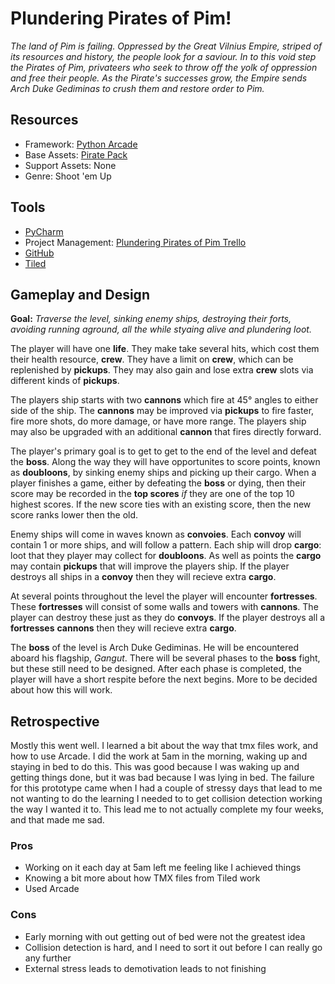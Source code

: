 # Plundering Pirates of Pim!

*The land of Pim is failing. Oppressed by the Great Vilnius Empire, striped of its resources and history, the people look for a saviour. In to this void step the Pirates of Pim, privateers who seek to throw off the yolk of oppression and free their people. As the Pirate's successes grow, the Empire sends Arch Duke Gediminas to crush them and restore order to Pim.*

## Resources

- Framework: [Python Arcade](https://pythonhosted.org/arcade/index.html "Python Arcade")
- Base Assets: [Pirate Pack](http://kenney.nl/assets/pirate-pack "Pirate Pack")
- Support Assets: None
- Genre: Shoot 'em Up

## Tools

- [PyCharm](https://www.jetbrains.com/pycharm/ "PyCharm")
- Project Management: [Plundering Pirates of Pim Trello](https://trello.com/b/KyhPjpRT/plundering-pirates-of-pim 'Plundering Pirates of Pim Trello')
- [GitHub](https://github.com/froomzy/game-prototype-one "GitHub")
- [Tiled](http://www.mapeditor.org/ "Tiled")

## Gameplay and Design
**Goal:** *Traverse the level, sinking enemy ships, destroying their forts, avoiding running aground, all the while styaing alive and plundering loot.*

The player will have one **life**. They make take several hits, which cost them their health resource, **crew**. They have a limit on **crew**, which can be replenished by **pickups**. They may also gain and lose extra **crew** slots via different kinds of **pickups**.

The players ship starts with two **cannons** which fire at 45° angles to either side of the ship. The **cannons** may be improved via **pickups** to fire faster, fire more shots, do more damage, or have more range. The players ship may also be upgraded with an additional **cannon** that fires directly forward.

The player's primary goal is to get to get to the end of the level and defeat the **boss**. Along the way they will have opportunites to score points, known as **doubloons**, by sinking enemy ships and picking up their cargo. When a player finishes a game, either by defeating the **boss** or dying, then their score may be recorded in the **top scores** *if* they are one of the top 10 highest scores. If the new score ties with an existing score, then the new score ranks lower then the old.

Enemy ships will come in waves known as **convoies**. Each **convoy** will contain 1 or more ships, and will follow a pattern. Each ship will drop **cargo**: loot that they player may collect for **doubloons**. As well as points the **cargo** may contain **pickups** that will improve the players ship. If the player destroys all ships in a **convoy** then they will recieve extra **cargo**.

At several points throughout the level the player will encounter **fortresses**. These **fortresses** will consist of some walls and towers with **cannons**. The player can destroy these just as they do **convoys**. If the player destroys all a **fortresses** **cannons** then they will recieve extra **cargo**.

The **boss** of the level is Arch Duke Gediminas. He will be encountered aboard his flagship, *Gangut*. There will be several phases to the **boss** fight, but these still need to be designed. After each phase is completed, the player will have a short respite before the next begins. More to be decided about how this will work.

## Retrospective
Mostly this went well. I learned a bit about the way that tmx files work, and how to use Arcade. I did the work at 5am in the morning, waking up and staying in bed to do this. This was good because I was waking up and getting things done, but it was bad because I was lying in bed. The failure for this prototype came when I had a couple of stressy days that lead to me not wanting to do the learning I needed to to get collision detection working the way I wanted it to. This lead me to not actually complete my four weeks, and that made me sad.

### Pros
- Working on it each day at 5am left me feeling like I achieved things
- Knowing a bit more about how TMX files from Tiled work
- Used Arcade

### Cons
- Early morning with out getting out of bed were not the greatest idea
- Collision detection is hard, and I need to sort it out before I can really go any further
- External stress leads to demotivation leads to not finishing
